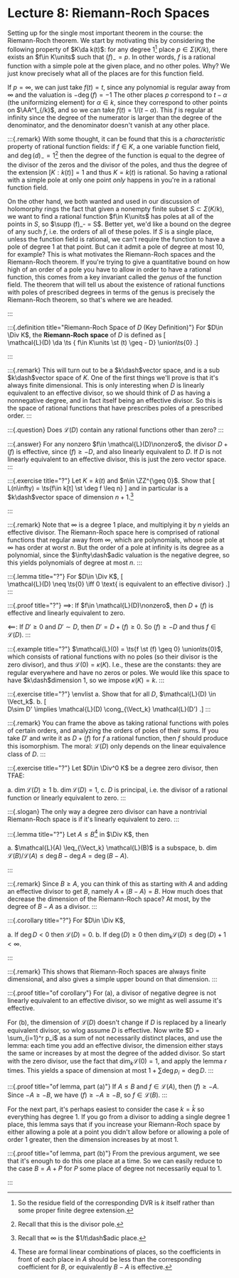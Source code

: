 # Lecture 8: Riemann-Roch Spaces 

Setting up for the single most important theorem in the course: the Riemann-Roch theorem.
We start by motivating this by considering the following property of $K\da k(t)$: for any degree 1[^res_field_reminder]
place $p \in \Sigma(K/k)$, there exists an $f\in K\units$ such that $(f)_- = p$.
In other words, $f$ is a rational function with a simple pole at the given place, and no other poles.
Why?
We just know precisely what all of the places are for this function field.


[^res_field_reminder]: So the residue field of the corresponding DVR is $k$ itself rather than some proper finite degree extension.

If $p= \infty$, we can just take $f(t) = t$, since any polynomial is regular away from $\infty$ and the valuation is $-\deg(f) = -1$
The other places $p$ correspond to $t-\alpha$ (the uniformizing element) for $\alpha\in k$, since they correspond to other points on $\AA^1_{/k}$, and so we can take $f(t) = 1/(t-\alpha)$.
This $f$ is regular at infinity since the degree of the numerator is larger than the degree of the denominator, and the denominator doesn't vanish at any other place.

:::{.remark}
With some thought, it can be found that this is a *characteristic* property of rational function fields: if $f\in K$, a one variable function field, and $\deg(d)_- = 1$[^recall_div_pole]
then the degree of the function is equal to the degree of the divisor of the zeros and the divisor of the poles, and thus the degree of the extension $[K: k(t)] = 1$ and thus $K = k(t)$ is rational.
So having a rational with a simple pole at only one point *only* happens in you're in a rational function field.

On the other hand, we both wanted and used in our discussion of holomorphy rings the fact that given a nonempty finite subset $S \subset \Sigma(K/k)$, we want to find a rational function $f\in K\units$ has poles at all of the points in $S$, so $\supp (f)_- = S$.
Better yet, we'd like a bound on the degree of any such $f$, i.e. the orders of all of these poles. 
If $S$ is a single place, unless the function field is rational, we can't require the function to have a pole of degree 1 at that point.
But can it admit a pole of degree at most 10, for example?
This is what motivates the Riemann-Roch spaces and the Riemann-Roch theorem.
If you're trying to give a quantitative bound on how high of an order of a pole you have to allow in order to have a rational function, this comes from a key invariant called the *genus* of the function field.
The theorem that will tell us about the existence of rational functions with poles of prescribed degrees in terms of the genus is precisely the Riemann-Roch theorem, so that's where we are headed.

[^recall_div_pole]: Recall that this is the divisor pole. 

:::


:::{.definition title="Riemann-Roch Space of $D$ (Key Definition)"}
For $D\in \Div K$, the **Riemann-Roch space** of $D$ is defined as 
\[  
\mathcal{L}(D) \da \ts { f\in K\units \st (t) \geq - D} \union\ts{0}
.\]

:::

:::{.remark}
This will turn out to be a $k\dash$vector space, and is a sub $k\dash$vector space of $K$.
One of the first things we'll prove is that it's always finite dimensional.
This is only interesting when $D$ is linearly equivalent to an effective divisor, so we should think of $D$ as having a nonnegative degree, and in fact itself being an effective divisor.
So this is the space of rational functions that have prescribes poles of a prescribed order.
:::

:::{.question}
Does $\mathcal{L}(D)$ contain any rational functions other than zero?
:::

:::{.answer}
For any nonzero $f\in \mathcal{L}(D)\nonzero$, the divisor $D + (f)$ is effective, since $(f) \geq -D$, and also linearly equivalent to $D$.
If $D$ is not linearly equivalent to an effective divisor, this is just the zero vector space.
:::

:::{.exercise title="?"}
Let $K = k(t)$ and $n\in \ZZ^{\geq 0}$.
Show that 
\[
L(n\infty) = \ts{f\in k[t] \st \deg f \leq n}
\]
and in particular is a $k\dash$vector space of dimension $n+1$.[^infty_as_a_place]

[^infty_as_a_place]: Recall that $\infty$ is the $1/t\dash$adic place.

:::

:::{.remark}
Note that $\infty$ is a degree 1 place, and multiplying it by $n$ yields an effective divisor.
The Riemann-Roch space here is comprised of rational functions that regular away from $\infty$, which are polynomials, whose pole at $\infty$ has order at worst $n$.
But the order of a pole at infinity is its degree as a polynomial, since the $\infty\dash$adic valuation is the negative degree, so this yields polynomials of degree at most $n$.
:::

:::{.lemma title="?"}
For $D\in \Div K$,
\[  
\mathcal{L}(D) \neq \ts{0} \iff 0 \text{ is equivalent to an effective divisor}
.\]
:::

:::{.proof title="?"}
$\implies$:
If $f\in \mathcal{L}(D)\nonzero$, then $D + (f)$ is effective and linearly equivalent to zero.

$\impliedby$:
If $D' \geq 0$ and $D' \sim D$, then $D' = D + (f) \geq 0$.
So $(f) \geq -D$ and thus $f\in \mathcal{L}(D)$.
:::


:::{.example title="?"}
$\mathcal{L}(0) = \ts{f \st (f) \geq 0} \union\ts{0}$, which consists of rational functions with no poles (so their divisor is the zero divisor), and thus $\mathcal{L}(0) = \kappa(K)$.
I.e., these are the constants: they are regular everywhere and have no zeros or poles.
We would like this space to have $k\dash$dimension 1, so we impose $\kappa(K) = k$.
:::

:::{.exercise title="?"}
\envlist
a. Show that for all $D$, $\mathcal{L}(D) \in \Vect_k$.
b. 
\[  
D\sim D' \implies \mathcal{L}(D) \cong_{\Vect_k} \mathcal{L}(D')
.\]
:::

:::{.remark}
You can frame the above as taking rational functions with poles of certain orders, and analyzing the orders of poles of their sums.
If you take $D'$ and write it as $D + (f)$ for $f$ a rational function, then $f$ should produce this isomorphism.
The moral: $\mathcal{L}(D)$ only depends on the linear equivalence class of $D$.
:::

:::{.exercise title="?"}
Let $D\in \Div^0 K$ be a degree zero divisor, then TFAE:

a. $\dim \mathcal{L}(D) \geq 1$
b. $\dim \mathcal{L}(D) = 1$,
c. $D$ is principal, i.e. the divisor of a rational function or linearly equivalent to zero.
:::

:::{.slogan}
The only way a degree zero divisor can have a nontrivial Riemann-Roch space is if it's linearly equivalent to zero.
::: 

:::{.lemma title="?"}
Let $A \leq B$[^def_from_places]
in $\Div K$, then

a. $\mathcal{L}(A) \leq_{\Vect_k} \mathcal{L}(B)$ is a subspace,
b. $\dim \mathcal{L}(B) / \mathcal{L}(A) \leq \deg B - \deg A = \deg(B - A)$.


[^def_from_places]: These are formal linear combinations of places, so the coefficients in front of each place in $A$ should be less than the corresponding coefficient for $B$, or equivalently $B-A$ is effective.

:::

:::{.remark}
Since $B \geq A$, you can think of this as starting with $A$ and adding an effective divisor to get $B$, namely $A + (B-A) = B$.
How much does that decrease the dimension of the Riemann-Roch space?
At most, by the degree of $B-A$ as a divisor.
:::

:::{.corollary title="?"}
For $D\in \Div K$,

a. If $\deg D < 0$ then $\mathcal{L}(D) = 0$.
b. If $\deg (D) \geq 0$ then $\dim_k \mathcal{L}(D) \leq \deg(D) + 1 < \infty$.

:::

:::{.remark}
This shows that Riemann-Roch spaces are always finite dimensional, and also gives a simple upper bound on that dimension.
:::

:::{.proof title="of corollary"}
For (a), a divisor of negative degree is not linearly equivalent to an effective divisor, so we might as well assume it's effective.


For (b), the dimension of $\mathcal{L}(D)$ doesn't change if $D$ is replaced by a linearly equivalent divisor, so wlog assume $D$ is effective.
Now write $D = \sum_{i=1}^r p_i$ as a sum of not necessarily distinct places, and use the lemma: each time you add an effective divisor, the dimension either stays the same or increases by at most the degree of the added divisor.
So start with the zero divisor, use the fact that $\dim_k \mathcal{L}(0) = 1$, and apply the lemma $r$ times.
This yields a space of dimension at most $1 + \sum \deg p_i = \deg D$.
:::

:::{.proof title="of lemma, part (a)"}
If $A\leq B$ and $f\in \mathcal{L}(A)$, then $(f) \geq - A$.
Since $-A \geq -B$, we have $(f) \geq -A \geq -B$, so $f\in \mathcal{L}(B)$.
:::


For the next part, it's perhaps easiest to consider the case $k = \bar k$ so everything has degree 1.
If you go from a divisor to adding a single degree 1 place, this lemma says that if you increase your Riemann-Roch space by either allowing a pole at a point you didn't allow before or allowing a pole of order 1 greater, then the dimension increases by at most 1.

:::{.proof title="of lemma, part (b)"}
From the previous argument, we see that it's enough to do this one place at a time.
So we can easily reduce to the case $B = A + P$ for $P$ some place of degree not necessarily equal to 1.

:::
